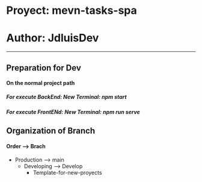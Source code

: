 # Proyect: mevn-tasks-spa
# Author: JdluisDev

 --------------------------------------------------------- 

## Preparation for Dev
   #### On the normal project path
   ##### For execute BackEnd: New Terminal: npm start
   ##### For execute FrontENd: New Terminal: npm run serve
   
## Organization of Branch
 #### Order -->  Brach
   
 - Production --> main
   - Developing --> Develop
     - Template-for-new-proyects
